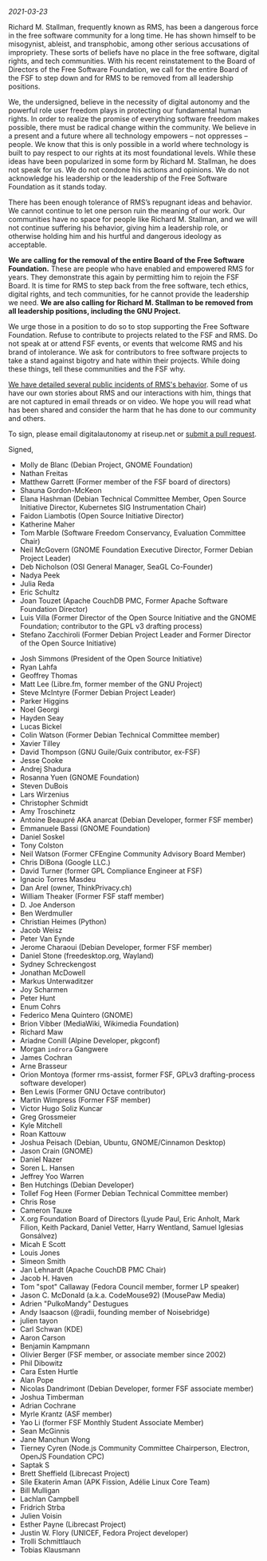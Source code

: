 *2021-03-23*

Richard M. Stallman, frequently known as RMS, has been a dangerous force in the free software community for a long time. He has shown himself to be misogynist, ableist, and transphobic, among other serious accusations of impropriety. These sorts of beliefs have no place in the free software, digital rights, and tech communities. With his recent reinstatement to the Board of Directors of the Free Software Foundation, we call for the entire Board of the FSF to step down and for RMS to be removed from all leadership positions. 

We, the undersigned, believe in the necessity of digital autonomy and the powerful role user freedom plays in protecting our fundamental human rights. In order to realize the promise of everything software freedom makes possible, there must be radical change within the community. We believe in a present and a future where all technology empowers – not oppresses – people. We know that this is only possible in a world where technology is built to pay respect to our rights at its most foundational levels. While these ideas have been popularized in some form by Richard M. Stallman, he does not speak for us. We do not condone his actions and opinions. We do not acknowledge his leadership or the leadership of the Free Software Foundation as it stands today.

There has been enough tolerance of RMS’s repugnant ideas and behavior. We cannot continue to let one person ruin the meaning of our work. Our communities have no space for people like Richard M. Stallman, and we will not continue suffering his behavior, giving him a leadership role, or otherwise holding him and his hurtful and dangerous ideology as acceptable.

**We are calling for the removal of the entire Board of the Free Software Foundation.** These are people who have enabled and empowered RMS for years. They demonstrate this again by permitting him to rejoin the FSF Board. It is time for RMS to step back from the free software, tech ethics, digital rights, and tech communities, for he cannot provide the leadership we need. **We are also calling for Richard M. Stallman to be removed from all leadership positions, including the GNU Project.** 

We urge those in a position to do so to stop supporting the Free Software Foundation. Refuse to contribute to projects related to the FSF and RMS. Do not speak at or attend FSF events, or events that welcome RMS and his brand of intolerance. We ask for contributors to free software projects to take a stand against bigotry and hate within their projects. While doing these things, tell these communities and the FSF why. 

[We have detailed several public incidents of RMS's behavior][1]. Some of us have our own stories about RMS and our interactions with him, things that are not captured in email threads or on video. We hope you will read what has been shared and consider the harm that he has done to our community and others.

[1]: https://rms-open-letter.github.io/appendix

To sign, please email digitalautonomy at riseup.net or [submit a pull request](https://github.com/rms-open-letter/rms-open-letter.github.io/pulls).

Signed,

- Molly de Blanc (Debian Project, GNOME Foundation)
- Nathan Freitas
- Matthew Garrett (Former member of the FSF board of directors)
- Shauna Gordon-McKeon
- Elana Hashman (Debian Technical Committee Member, Open Source Initiative Director, Kubernetes SIG Instrumentation Chair)
- Faidon Liambotis (Open Source Initiative Director)
- Katherine Maher
- Tom Marble (Software Freedom Conservancy, Evaluation Committee Chair)
- Neil McGovern (GNOME Foundation Executive Director, Former Debian Project Leader)
- Deb Nicholson (OSI General Manager, SeaGL Co-Founder)
- Nadya Peek
- Julia Reda
- Eric Schultz
- Joan Touzet (Apache CouchDB PMC, Former Apache Software Foundation Director)
- Luis Villa (Former Director of the Open Source Initiative and the GNOME Foundation; contributor to the GPL v3 drafting process)
- Stefano Zacchiroli (Former Debian Project Leader and Former Director of the Open Source Initiative)

<!-- Any additional signees should go below this comment in chronological order -->

- Josh Simmons (President of the Open Source Initiative)
- Ryan Lahfa
- Geoffrey Thomas
- Matt Lee (Libre.fm, former member of the GNU Project)
- Steve McIntyre (Former Debian Project Leader)
- Parker Higgins
- Noel Georgi
- Hayden Seay
- Lucas Bickel
- Colin Watson (Former Debian Technical Committee member)
- Xavier Tilley
- David Thompson (GNU Guile/Guix contributor, ex-FSF)
- Jesse Cooke
- Andrej Shadura
- Rosanna Yuen (GNOME Foundation)
- Steven DuBois
- Lars Wirzenius
- Christopher Schmidt
- Amy Troschinetz
- Antoine Beaupré AKA anarcat (Debian Developer, former FSF member)
- Emmanuele Bassi (GNOME Foundation)
- Daniel Soskel
- Tony Colston
- Neil Watson (Former CFEngine Community Advisory Board Member)
- Chris DiBona (Google LLC.)
- David Turner (former GPL Compliance Engineer at FSF)
- Ignacio Torres Masdeu
- Dan Arel (owner, ThinkPrivacy.ch)
- William Theaker (Former FSF staff member)
- D. Joe Anderson
- Ben Werdmuller
- Christian Heimes (Python)
- Jacob Weisz
- Peter Van Eynde
- Jerome Charaoui (Debian Developer, former FSF member)
- Daniel Stone (freedesktop.org, Wayland)
- Sydney Schreckengost
- Jonathan McDowell
- Markus Unterwaditzer
- Joy Scharmen
- Peter Hunt
- Enum Cohrs
- Federico Mena Quintero (GNOME)
- Brion Vibber (MediaWiki, Wikimedia Foundation)
- Richard Maw
- Ariadne Conill (Alpine Developer, pkgconf)
- Morgan `indrora` Gangwere
- James Cochran
- Arne Brasseur
- Orion Montoya (former rms-assist, former FSF, GPLv3 drafting-process software developer)
- Ben Lewis (Former GNU Octave contributor)
- Martin Wimpress (Former FSF member)
- Victor Hugo Soliz Kuncar
- Greg Grossmeier
- Kyle Mitchell
- Roan Kattouw
- Joshua Peisach (Debian, Ubuntu, GNOME/Cinnamon Desktop)
- Jason Crain (GNOME)
- Daniel Nazer
- Soren L. Hansen
- Jeffrey Yoo Warren
- Ben Hutchings (Debian Developer)
- Tollef Fog Heen (Former Debian Technical Committee member)
- Chris Rose
- Cameron Tauxe
- X.org Foundation Board of Directors (Lyude Paul, Eric Anholt, Mark Filion, Keith Packard, Daniel Vetter, Harry Wentland, Samuel Iglesias Gonsálvez)
- Micah E Scott
- Louis Jones
- Simeon Smith
- Jan Lehnardt (Apache CouchDB PMC Chair)
- Jacob H. Haven
- Tom "spot" Callaway (Fedora Council member, former LP speaker)
- Jason C. McDonald (a.k.a. CodeMouse92) (MousePaw Media)
- Adrien "PulkoMandy" Destugues
- Andy Isaacson (@radii, founding member of Noisebridge)
- julien tayon
- Carl Schwan (KDE)
- Aaron Carson
- Benjamin Kampmann
- Olivier Berger (FSF member, or associate member since 2002)
- Phil Dibowitz
- Cara Esten Hurtle
- Alan Pope
- Nicolas Dandrimont (Debian Developer, former FSF associate member)
- Joshua Timberman
- Adrian Cochrane
- Myrle Krantz (ASF member)
- Yao Li (former FSF Monthly Student Associate Member)
- Sean McGinnis
- Jane Manchun Wong
- Tierney Cyren (Node.js Community Committee Chairperson, Electron, OpenJS Foundation CPC)
- Saptak S
- Brett Sheffield (Librecast Project)
- Síle Ekaterin Aman (APK Fission, Adélie Linux Core Team)
- Bill Mulligan
- Lachlan Campbell
- Fridrich Strba
- Julien Voisin
- Esther Payne (Librecast Project)
- Justin W. Flory (UNICEF, Fedora Project developer)
- Trolli Schmittlauch
- Tobias Klausmann
